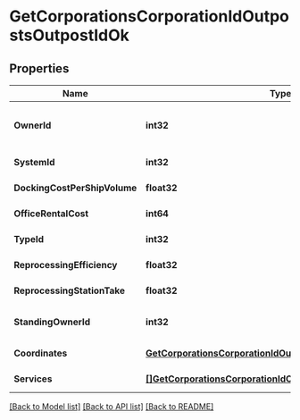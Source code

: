 # GetCorporationsCorporationIdOutpostsOutpostIdOk

## Properties
Name | Type | Description | Notes
------------ | ------------- | ------------- | -------------
**OwnerId** | **int32** | The entity that owns the station (e.g. the entity whose logo is on the station services bar) | [default to null]
**SystemId** | **int32** | The ID of the solar system the outpost rests in | [default to null]
**DockingCostPerShipVolume** | **float32** | docking_cost_per_ship_volume number | [default to null]
**OfficeRentalCost** | **int64** | office_rental_cost integer | [default to null]
**TypeId** | **int32** | The type ID of the given outpost | [default to null]
**ReprocessingEfficiency** | **float32** | reprocessing_efficiency number | [default to null]
**ReprocessingStationTake** | **float32** | reprocessing_station_take number | [default to null]
**StandingOwnerId** | **int32** | The owner ID that sets the ability for someone to dock based on standings. | [default to null]
**Coordinates** | [**GetCorporationsCorporationIdOutpostsOutpostIdCoordinates**](get_corporations_corporation_id_outposts_outpost_id_coordinates.md) |  | [default to null]
**Services** | [**[]GetCorporationsCorporationIdOutpostsOutpostIdService**](get_corporations_corporation_id_outposts_outpost_id_service.md) | A list of services the given outpost provides | [default to null]

[[Back to Model list]](../README.md#documentation-for-models) [[Back to API list]](../README.md#documentation-for-api-endpoints) [[Back to README]](../README.md)


